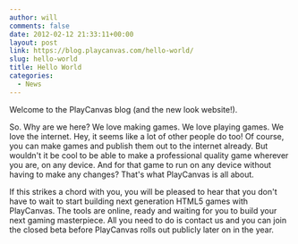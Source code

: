 ```yaml
---
author: will
comments: false
date: 2012-02-12 21:33:11+00:00
layout: post
link: https://blog.playcanvas.com/hello-world/
slug: hello-world
title: Hello World
categories:
  - News
---
```


Welcome to the PlayCanvas blog (and the new look website!).

So. Why are we here? We love making games. We love playing games. We love the internet. Hey, it seems like a lot of other people do too! Of course, you can make games and publish them out to the internet already. But wouldn't it be cool to be able to make a professional quality game wherever you are, on any device. And for that game to run on any device without having to make any changes? That's what PlayCanvas is all about.

If this strikes a chord with you, you will be pleased to hear that you don't have to wait to start building next generation HTML5 games with PlayCanvas. The tools are online, ready and waiting for you to build your next gaming masterpiece. All you need to do is contact us and you can join the closed beta before PlayCanvas rolls out publicly later on in the year.
